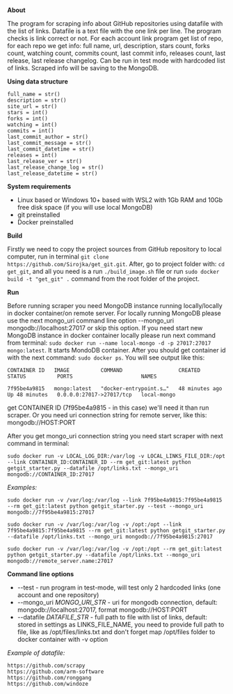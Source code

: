 **About**

The program for scraping info about GitHub repositories using datafile with the list of links. Datafile is a text file with the one link per line. The program checks is link correct or not. For each account link program get list of repo, for each repo we get info: full name, url, description, stars count, forks count, watching count, commits count, last commit info, releases count, last release, last release changelog. Can be run in test mode with hardcoded list of links. Scraped info will be saving to the MongoDB.

**Using data structure**

    full_name = str()
    description = str()
    site_url = str()
    stars = int()
    forks = int()
    watching = int()
    commits = int()
    last_commit_author = str() 
    last_commit_message = str()
    last_commit_datetime = str()
    releases = int()
    last_release_ver = str()
    last_release_change_log = str()
    last_release_datetime = str()

**System requirements**

- Linux based or Windows 10+ based with WSL2 with 1Gb RAM and 10Gb free disk space (if you will use local MongoDB)
- git preinstalled
- Docker preinstalled

**Build**

Firstly we need to copy the project sources from GitHub repository to local computer, run in terminal `git clone https://github.com/Sirojka/get_git.git`. After, go to project folder with: `cd get_git`, and all you need is a run `./build_image.sh` file or run `sudo docker build -t "get_git" .` command from the root folder of the project.

**Run**

Before running scraper you need MongoDB instance running locally/locally in docker container/on remote server. For locally running MongoDB please use the next mongo_uri command line option --mongo_uri mongodb://localhost:27017 or skip this option. If you need start new MongoDB instance in docker container locally please run next command from terminal: `sudo docker run --name local-mongo -d -p 27017:27017 mongo:latest`. It starts MondoDB container. After you should get container id with the next command: `sudo docker ps`. You will see output like this:

`CONTAINER ID   IMAGE          COMMAND                  CREATED          STATUS          PORTS                      NAMES`

`7f95be4a9815   mongo:latest   "docker-entrypoint.s…"   48 minutes ago   Up 48 minutes   0.0.0.0:27017->27017/tcp   local-mongo`

get CONTAINER ID (7f95be4a9815 - in this case) we'll need it than run scraper. Or you need uri connection string for remote server, like this: mongodb://HOST:PORT

After you get mongo_uri connection string you need start scraper with next command in terminal:

`sudo docker run -v LOCAL_LOG_DIR:/var/log -v LOCAL_LINKS_FILE_DIR:/opt --link CONTAINER_ID:CONTAINER_ID --rm get_git:latest python getgit_starter.py --datafile /opt/links.txt --mongo_uri mongodb://CONTAINER_ID:27017`

*Examples:*

`sudo docker run -v /var/log:/var/log --link 7f95be4a9815:7f95be4a9815 --rm get_git:latest python getgit_starter.py --test --mongo_uri mongodb://7f95be4a9815:27017`

`sudo docker run -v /var/log:/var/log -v /opt:/opt --link 7f95be4a9815:7f95be4a9815 --rm get_git:latest python getgit_starter.py --datafile /opt/links.txt --mongo_uri mongodb://7f95be4a9815:27017`

`sudo docker run -v /var/log:/var/log -v /opt:/opt --rm get_git:latest python getgit_starter.py --datafile /opt/links.txt --mongo_uri mongodb://remote_server.name:27017`

**Command line options**

- --test - run program in test-mode, will test only 2 hardcoded links (one account and one repository)
- --mongo_uri *MONGO_URI_STR* - uri for mongodb connection, default: mongodb://localhost:27017, format mongodb://HOST:PORT
- --datafile *DATAFILE_STR* - full path to file with list of links, default: stored in settings as LINKS_FILE_NAME, you need to provide full path to file, like as /opt/files/links.txt and don't forget map /opt/files folder to docker container with -v option

*Example of datafile:*

    https://github.com/scrapy
    https://github.com/arm-software
    https://github.com/ronggang
    https://github.com/windoze
